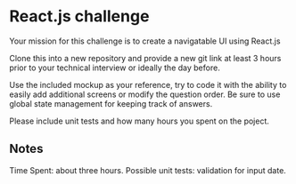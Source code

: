 # React.js challenge

Your mission for this challenge is to create a navigatable UI using React.js

Clone this into a new repository and provide a new git link at least 3 hours prior to your technical interview or ideally the day before.

Use the included mockup as your reference, try to code it with the ability to easily add additional screens or modify the question order. Be sure to use global state management for keeping track of answers.

Please include unit tests and how many hours you spent on the poject.

## Notes

Time Spent: about three hours.
Possible unit tests: validation for input date.
